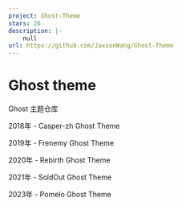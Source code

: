 ```yaml
---
project: Ghost-Theme
stars: 26
description: |-
    null
url: https://github.com/JaxsonWang/Ghost-Theme
---
```


# Ghost theme

Ghost 主题仓库

2018年 - Casper-zh Ghost Theme

2019年 - Frenemy Ghost Theme

2020年 - Rebirth Ghost Theme

2021年 - SoldOut Ghost Theme

2023年 - Pomelo Ghost Theme

